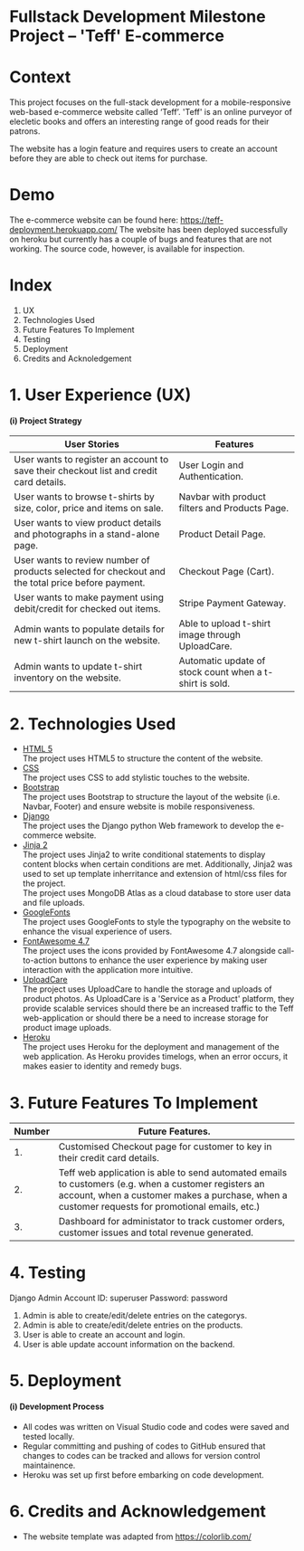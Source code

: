 # Fullstack Development Milestone Project – 'Teff' E-commerce

# Context

This project focuses on the full-stack development for a mobile-responsive web-based e-commerce website called ‘Teff’. 'Teff' is an online purveyor of elecletic books and offers an interesting range of good reads for their patrons. 

The website has a login feature and requires users to create an account before they are able to check out items for purchase. 

# Demo
The e-commerce website can be found here: https://teff-deployment.herokuapp.com/
The website has been deployed successfully on heroku but currently has a couple of bugs and features that are not working. The source code, however, is available for inspection. 

# Index
1. UX
2. Technologies Used
3. Future Features To Implement
4. Testing
5. Deployment
6. Credits and Acknoledgement

# 1. User Experience (UX)
#### (i) Project Strategy

| User Stories| Features|
| ------ | ------ |
| User wants to register an account to save their checkout list and credit card details.| User Login and Authentication.|
| User wants to browse t-shirts by size, color, price and items on sale.| Navbar with product filters and Products Page.|
| User wants to view product details and photographs in a stand-alone page.| Product Detail Page.|
| User wants to review number of products selected for checkout and the total price before payment.| Checkout Page (Cart).|
| User wants to make payment using debit/credit for checked out items.| Stripe Payment Gateway.|
| Admin wants to populate details for new t-shirt launch on the website.| Able to upload t-shirt image through UploadCare.|
| Admin wants to update t-shirt inventory on the website.| Automatic update of stock count when a t-shirt is sold.|

# 2. Technologies Used
* [HTML 5](https://developer.mozilla.org/en-US/docs/Web/Guide/HTML/HTML5)
<br> The project uses HTML5 to structure the content of the website.
* [CSS](https://developer.mozilla.org/en-US/docs/Web/CSS)
<br> The project uses CSS to add stylistic touches to the website.
* [Bootstrap](https://getbootstrap.com/docs/4.3/getting-started/introduction/)
<br> The project uses Bootstrap to structure the layout of the website (i.e. Navbar, Footer) and ensure website is mobile responsiveness.
* [Django](https://flask.palletsprojects.com/en/1.1.x/)
<br> The project uses the Django python Web framework to develop the e-commerce website. 
* [Jinja 2](https://jinja.palletsprojects.com/en/2.10.x/)
<br> The project uses Jinja2 to write conditional statements to display content blocks when  certain conditions are met. Additionally, Jinja2 was used to set up template inherritance and extension of html/css files for the project.
<br> The project uses MongoDB Atlas as a cloud database to store user data and file uploads.
* [GoogleFonts](https://fonts.google.com/)
<br> The project uses GoogleFonts to style the typography on the website to enhance the visual experience of users.  
* [FontAwesome 4.7](https://fontawesome.com/v4.7.0/)
<br> The project uses the icons provided by FontAwesome 4.7 alongside call-to-action buttons to enhance the user experience by making user interaction with the application more intuitive. 
* [UploadCare](https://uploadcare.com/) 
<br> The project uses UploadCare to handle the storage and uploads of product photos. As UploadCare is a 'Service as a Product' platform, they provide scalable services should there be an increased traffic to the Teff web-application or should there be a need to increase storage for product image uploads.
* [Heroku](https://www.heroku.com/) 
<br> The project uses Heroku for the deployment and management of the web application. As Heroku provides timelogs, when an error occurs, it makes easier to identity and remedy bugs.  

# 3. Future Features To Implement
| Number| Future Features.|
| ------ | ------ |
| 1.| Customised Checkout page for customer to key in their credit card details.|
| 2.| Teff web application is able to send automated emails to customers (e.g. when a customer registers an account, when a customer makes a purchase, when a customer requests for promotional emails, etc.)|
| 3.| Dashboard for administator to track customer orders, customer issues and total revenue generated.|

# 4. Testing

Django Admin Account
ID: superuser
Password: password

1. Admin is able to create/edit/delete entries on the categorys.
2. Admin is able to create/edit/delete entries on the products.
3. User is able to create an account and login.
4. User is able update account information on the backend.

# 5. Deployment
#### (i) Development Process
- All codes was written on Visual Studio code and codes were saved and tested locally. 
- Regular committing and pushing of codes to GitHub ensured that changes to codes can be tracked and allows for version control maintainence.
- Heroku was set up first before embarking on code development.   

# 6. Credits and Acknowledgement
- The website template was adapted from https://colorlib.com/
